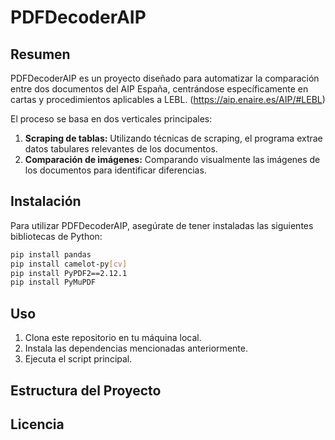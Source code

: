 # PDFDecoderAIP

## Resumen
PDFDecoderAIP es un proyecto diseñado para automatizar la comparación entre dos documentos del AIP España, centrándose específicamente en cartas y procedimientos aplicables a LEBL. (https://aip.enaire.es/AIP/#LEBL)

El proceso se basa en dos verticales principales:

1. **Scraping de tablas:** Utilizando técnicas de scraping, el programa extrae datos tabulares relevantes de los documentos.
2. **Comparación de imágenes:** Comparando visualmente las imágenes de los documentos para identificar diferencias.

## Instalación
Para utilizar PDFDecoderAIP, asegúrate de tener instaladas las siguientes bibliotecas de Python:
```bash
pip install pandas
pip install camelot-py[cv]
pip install PyPDF2==2.12.1
pip install PyMuPDF
```

## Uso
1. Clona este repositorio en tu máquina local.
2. Instala las dependencias mencionadas anteriormente.
3. Ejecuta el script principal.

## Estructura del Proyecto


## Licencia

